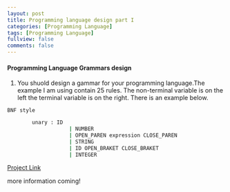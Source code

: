 ```yaml
---
layout: post
title: Programming language design part I
categories: [Programming Language]
tags: [Programming Language]
fullview: false
comments: false
---
```


#### Programming Language Grammars design
1. You shuold design a gammar for your programming language.The example I am using contain 25 rules. The non-terminal variable is on the left the terminal variable is on the right. There is an example below.

`BNF style`

```bash
		unary : ID
					| NUMBER
					| OPEN_PAREN expression CLOSE_PAREN
					| STRING
					| ID OPEN_BRAKET CLOSE_BRAKET
					| INTEGER
```

[Project Link](https://github.com/scao7/cs403)

more information coming!
